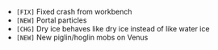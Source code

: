 - `[FIX]` Fixed crash from workbench
- `[NEW]` Portal particles
- `[CHG]` Dry ice behaves like dry ice instead of like water ice
- `[NEW]` New piglin/hoglin mobs on Venus